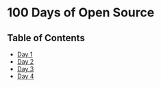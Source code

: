 # 100 Days of Open Source

## Table of Contents

- [Day 1](my-oss-journal.md#day-1)
- [Day 2](my-oss-journal.md#day-2)
- [Day 3](my-oss-journal.md#day-3)
- [Day 4](my-oss-journal.md#day-4)
